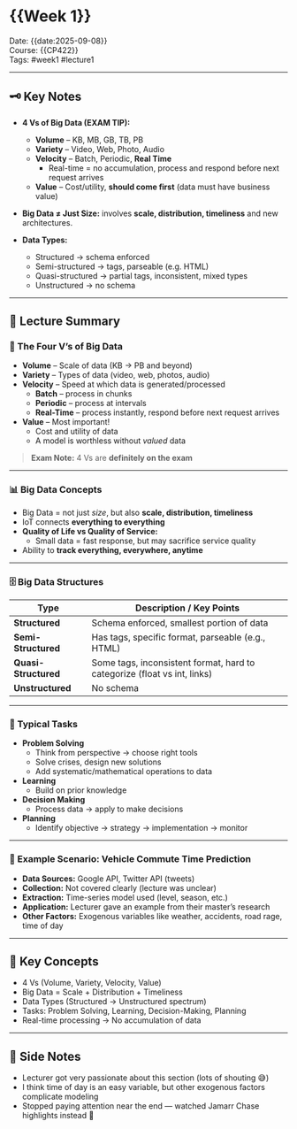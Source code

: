 # {{Week 1}}

Date: {{date:2025-09-08}}  
Course: {{CP422}}  
Tags: #week1 #lecture1  

---

## 🗝 Key Notes
- **4 Vs of Big Data (EXAM TIP):**
  - **Volume** – KB, MB, GB, TB, PB  
  - **Variety** – Video, Web, Photo, Audio  
  - **Velocity** – Batch, Periodic, **Real Time**  
    - Real-time = no accumulation, process and respond before next request arrives  
  - **Value** – Cost/utility, **should come first** (data must have business value)

- **Big Data ≠ Just Size:** involves **scale, distribution, timeliness** and new architectures.

- **Data Types:**  
  - Structured → schema enforced  
  - Semi-structured → tags, parseable (e.g. HTML)  
  - Quasi-structured → partial tags, inconsistent, mixed types  
  - Unstructured → no schema  

---

## 📖 Lecture Summary

### 🔑 The Four V’s of Big Data
- **Volume** – Scale of data (KB → PB and beyond)
- **Variety** – Types of data (video, web, photos, audio)
- **Velocity** – Speed at which data is generated/processed  
  - **Batch** – process in chunks  
  - **Periodic** – process at intervals  
  - **Real-Time** – process instantly, respond before next request arrives
- **Value** – Most important!  
  - Cost and utility of data  
  - A model is worthless without *valued* data  

> **Exam Note:** 4 Vs are **definitely on the exam**

---

### 📊 Big Data Concepts
- Big Data = not just *size*, but also **scale, distribution, timeliness**
- IoT connects **everything to everything**
- **Quality of Life vs Quality of Service:**  
  - Small data = fast response, but may sacrifice service quality  
- Ability to **track everything, everywhere, anytime**

---

### 🗄 Big Data Structures
| Type              | Description / Key Points |
|------------------|------------------------|
| **Structured**   | Schema enforced, smallest portion of data |
| **Semi-Structured** | Has tags, specific format, parseable (e.g., HTML) |
| **Quasi-Structured** | Some tags, inconsistent format, hard to categorize (float vs int, links) |
| **Unstructured** | No schema |

---

### 🧩 Typical Tasks
- **Problem Solving**
  - Think from perspective → choose right tools
  - Solve crises, design new solutions
  - Add systematic/mathematical operations to data  
- **Learning**
  - Build on prior knowledge  
- **Decision Making**
  - Process data → apply to make decisions  
- **Planning**
  - Identify objective → strategy → implementation → monitor  

---

### 🚗 Example Scenario: Vehicle Commute Time Prediction
- **Data Sources:** Google API, Twitter API (tweets)
- **Collection:** Not covered clearly (lecture was unclear)
- **Extraction:** Time-series model used (level, season, etc.)
- **Application:** Lecturer gave an example from their master’s research
- **Other Factors:** Exogenous variables like weather, accidents, road rage, time of day  

---

## 🧠 Key Concepts
- 4 Vs (Volume, Variety, Velocity, Value)
- Big Data = Scale + Distribution + Timeliness
- Data Types (Structured → Unstructured spectrum)
- Tasks: Problem Solving, Learning, Decision-Making, Planning
- Real-time processing → No accumulation of data

---

## 📝 Side Notes
- Lecturer got very passionate about this section (lots of shouting 😅)
- I think time of day is an easy variable, but other exogenous factors complicate modeling
- Stopped paying attention near the end — watched Jamarr Chase highlights instead 🏈

